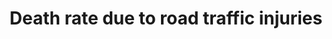 ---
actual_indicator_available: Death rate due to road traffic injuries
actual_indicator_available_description: Age-adjusted rate of deaths per year due to
  road traffic injuries expressed per 100,000 population
comments_and_limitations: Rates were generated by CDC Wonder using the Underlying
  Cause of Death mortality files.  Rates were selected based on the Injury Intent
  and Mechanism list with mechanism set to 'Motor Vehicle Traffic'
data_non_statistical: false
date_metadata_updated: December 2017
date_of_national_source_publication: December 2016
goal_meta_link: http://unstats.un.org/sdgs/files/metadata-compilation/Metadata-Goal-3.pdf
graph_title: Age-adjusted rate of deaths due to road traffic injuries per 100,000
  US population
graph_type: line
has_metadata: true
indicator: 3.6.1
indicator_definition: Number of road traffic fatal injury deaths per 100 000 population
  (age_standardized).
indicator_name: Death rate due to road traffic injuries
indicator_sort_order: 03-06-01
indicator_variable: road_trafficdeathrate_100000
layout: indicator
method_of_computation: Number of deaths due to road traffic crashes / Population Method
  of measurement Death registration data using ICD_10. Method of estimation Modelling,
  using multiple inputs, is often used if no complete and accurate data are available.''
national_geographical_coverage: United States
periodicity: Annual
permalink: /3-6-1/
published: true
reporting_status: complete
sdg_goal: 3
source_active_1: true
source_agency_staff_email_1: ambranum@cdc.gov
source_agency_staff_name_1: Mortality Statistics Branch, Division of Vital Statistics,
  National Center for Health Statistics
source_agency_survey_dataset_1: National Center for Health Statistics, Underlying
  Cause of Death File
source_notes_1: null
source_organisation_1: National Center for Health Statistics, Underlying Cause of
  Death File
source_title_1: null
source_url_1: http://wonder.cdc.gov/ucd-icd10.html; http://www.cdc.gov/nchs/data_access/vitalstatsonline.htm
target: By 2020, halve the number of global deaths and injuries from road traffic
  accidents.
target_id: '3.6'
title: Death rate due to road traffic injuries
un_custodial_agency: 'WHO (Partnering Agencies: UNECE)'
un_designated_tier: '1'
us_method_of_computation: Number of deaths attributable to traffic injuries divided
  by the population and expressed per 100,000 population.  Rates are age-adjusted
  using the direct method of applying age-specific death rates to the U.S. standard
  population distribution. See http://wonder.cdc.gov/wonder/help/ucd.html#Age-Adjusted
  Rates for more detail.
variable_description: null
variable_notes: null
---